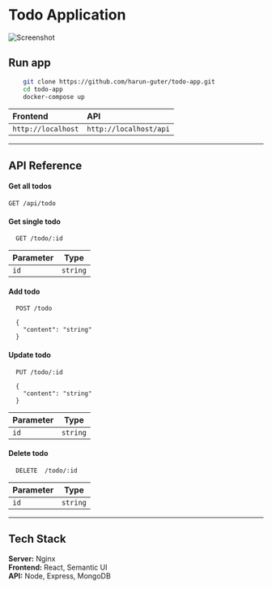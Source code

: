 # Todo Application

![Screenshot](https://raw.githubusercontent.com/harunguter/todo-app/main/screenshot.png)

## Run app
```bash
    git clone https://github.com/harun-guter/todo-app.git
    cd todo-app
    docker-compose up
```

| Frontend | API |
| :-------- | :------- |
| `http://localhost`      | `http://localhost/api` | 

---

## API Reference

#### Get all todos

```http
GET /api/todo
```

#### Get single todo
```
  GET /todo/:id
```
| Parameter | Type     | 
| --------- | -------- |
| `id`      | `string` |

#### Add todo
```
  POST /todo
```
```
  {
    "content": "string"
  }
```

#### Update todo
```
  PUT /todo/:id
```
```
  {
    "content": "string"
  }
```
| Parameter | Type     | 
| --------- | -------- |
| `id`      | `string` |

#### Delete todo
```
  DELETE  /todo/:id
```
| Parameter | Type     | 
| --------- | -------- |
| `id`      | `string` |

---
## Tech Stack

**Server:** Nginx
<br>
**Frontend:** React, Semantic UI
<br>
**API:** Node, Express, MongoDB
